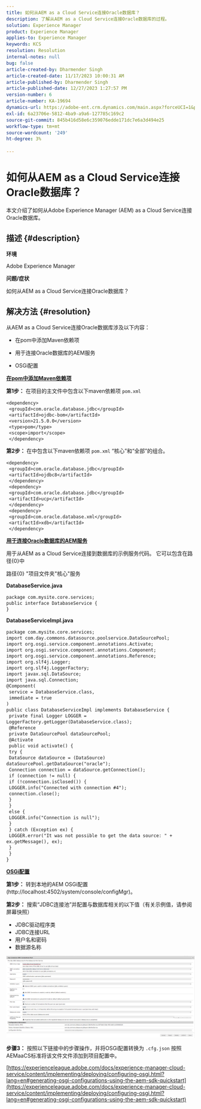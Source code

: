 ```yaml
---
title: 如何从AEM as a Cloud Service连接Oracle数据库？
description: 了解从AEM as a Cloud Service连接Oracle数据库的过程。
solution: Experience Manager
product: Experience Manager
applies-to: Experience Manager
keywords: KCS
resolution: Resolution
internal-notes: null
bug: false
article-created-by: Dharmender Singh
article-created-date: 11/17/2023 10:00:31 AM
article-published-by: Dharmender Singh
article-published-date: 12/27/2023 1:27:57 PM
version-number: 6
article-number: KA-19694
dynamics-url: https://adobe-ent.crm.dynamics.com/main.aspx?forceUCI=1&pagetype=entityrecord&etn=knowledgearticle&id=10959f1e-3085-ee11-8179-6045bd006239
exl-id: 6a23706e-5812-4ba9-a9a6-127785c169c2
source-git-commit: 845b416d58e6c359076edde171dc7e6a3d494e25
workflow-type: tm+mt
source-wordcount: '249'
ht-degree: 3%

---
```


# 如何从AEM as a Cloud Service连接Oracle数据库？


本文介绍了如何从Adobe Experience Manager (AEM) as a Cloud Service连接Oracle数据库。

## 描述 {#description}


<b>环境</b>

Adobe Experience Manager

<b>问题/症状</b>

如何从AEM as a Cloud Service连接Oracle数据库？


## 解决方法 {#resolution}


从AEM as a Cloud Service连接Oracle数据库涉及以下内容：

- 在pom中添加Maven依赖项

- 用于连接Oracle数据库的AEM服务

- OSGi配置

<u><b>在pom中添加Maven依赖项</b></u>

<b>第1步：</b> 在项目的主文件中包含以下maven依赖项 `pom.xml`


```
<dependency>
 <groupId>com.oracle.database.jdbc</groupId>
 <artifactId>ojdbc-bom</artifactId>
 <version>21.5.0.0</version>
 <type>pom</type>
 <scope>import</scope>
 </dependency>
```


<b>第2步： </b>在中包含以下maven依赖项 `pom.xml` “核心”和“全部”的组合。


```
<dependency>
 <groupId>com.oracle.database.jdbc</groupId>
 <artifactId>ojdbc8</artifactId>
 </dependency>
 <dependency>
 <groupId>com.oracle.database.jdbc</groupId>
 <artifactId>ucp</artifactId>
 </dependency>
 <dependency>
 <groupId>com.oracle.database.xml</groupId>
 <artifactId>xdb</artifactId>
 </dependency>
```


<u><b>用于连接Oracle数据库的AEM服务</b></u>

用于从AEM as a Cloud Service连接到数据库的示例服务代码。 它可以包含在路径{0}中

路径{0} &quot;项目文件夹&quot;核心&quot;服务

<b>DatabaseService.java</b>


```
package com.mysite.core.services;
public interface DatabaseService {
}
```


<b>DatabaseServiceImpl.java</b>


```
package com.mysite.core.services;
import com.day.commons.datasource.poolservice.DataSourcePool;
import org.osgi.service.component.annotations.Activate;
import org.osgi.service.component.annotations.Component;
import org.osgi.service.component.annotations.Reference;
import org.slf4j.Logger;
import org.slf4j.LoggerFactory;
import javax.sql.DataSource;
import java.sql.Connection;
@Component(
 service = DatabaseService.class,
 immediate = true
)
public class DatabaseServiceImpl implements DatabaseService {
 private final Logger LOGGER = LoggerFactory.getLogger(DatabaseService.class);
 @Reference
 private DataSourcePool dataSourcePool;
 @Activate
 public void activate() {
 try {
 DataSource dataSource = (DataSource) dataSourcePool.getDataSource("oracle");
 Connection connection = dataSource.getConnection();
 if (connection != null) {
 if (!connection.isClosed()) {
 LOGGER.info("Connected with connection #4");
 connection.close();
 }
 }
 else {
 LOGGER.info("Connection is null");
 }
 } catch (Exception ex) {
 LOGGER.error("It was not possible to get the data source: " + ex.getMessage(), ex);
 }
 }
}
```


<u><b>OSGi配置</b></u>

<b>第1步：</b> 转到本地的AEM OSGi配置(http://localhost:4502/system/console/configMgr)。

<b>第2步：</b> 搜索“JDBC连接池”并配置与数据库相关的以下值（有关示例值，请参阅屏幕快照）

- JDBC驱动程序类
- JDBC连接URL
- 用户名和密码
- 数据源名称


![](assets/265e1a49-24dc-ec11-a7b6-0022480b073d.png)

<b>步骤3：</b> 按照以下链接中的步骤操作，并将OSGi配置转换为 `.cfg.json` 按照AEMaaCS标准将该文件文件添加到项目配置中。

[https://experienceleague.adobe.com/docs/experience-manager-cloud-service/content/implementing/deploying/configuring-osgi.html?lang=en#generating-osgi-configurations-using-the-aem-sdk-quickstart](https://experienceleague.adobe.com/docs/experience-manager-cloud-service/content/implementing/deploying/configuring-osgi.html?lang=en#generating-osgi-configurations-using-the-aem-sdk-quickstart)
